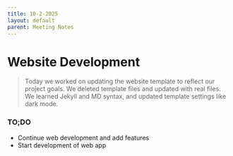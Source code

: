 ```yaml
---
title: 10-2-2025
layout: default
parent: Meeting Notes
---
```


# Website Development

> Today we worked on updating the website template to reflect our project goals. We deleted template files and updated with real files. We learned Jekyll and MD syntax, and updated template settings like dark mode.

### TO;DO

- Continue web development and add features
- Start development of web app
